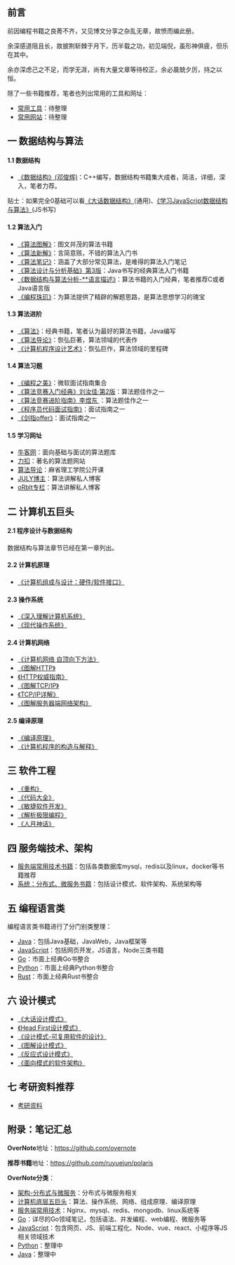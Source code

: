 ## 前言

前因编程书籍之良莠不齐，又见博文分享之杂乱无章，故愤而编此册。  

余深感道阻且长，故披荆斩棘于月下，历半载之功，初见端倪，虽形神俱疲，但乐在其中。   

余亦深虑己之不足，而学无涯，尚有大量文章等待校正，余必晨兢夕厉，持之以恒。  

除了一些书籍推荐，笔者也列出常用的工具和网址：
- [常用工具](https://github.com/ruyuejun/polaris/blob/master/toolsite/tools.md)：待整理
- [常用网站](https://github.com/ruyuejun/polaris/blob/master/toolsite/sites.md)：待整理

## 一 数据结构与算法

#### 1.1 数据结构

- [《数据结构》(邓俊辉)](https://book.douban.com/subject/25859528/)：C++编写，数据结构书籍集大成者，简洁，详细，深入，笔者力荐。

贴士：如果完全0基础可以看[《大话数据结构》](https://book.douban.com/subject/6424904/)(通用)、[《学习JavaScript数据结构与算法》](https://book.douban.com/subject/26639401/)(JS书写)

#### 1.2 算法入门

- [《算法图解》](https://book.douban.com/subject/26979890/)：图文并茂的算法书籍
- [《算法新解》](https://book.douban.com/subject/26931430/)：言简意赅，不错的算法入门书
- [《算法笔记》](https://book.douban.com/subject/26827295/)：涵盖了大部分常见算法，是难得的算法入门笔记
- [《算法设计与分析基础》第3版](https://book.douban.com/subject/26337727/)：Java书写的经典算法入门书籍
- [《数据结构与算法分析-**语言描述》](https://book.douban.com/subject/1139426/)：算法书籍的入门经典，笔者推荐C或者Java语言版
- [《编程珠玑》](https://book.douban.com/subject/3227098/)：为算法提供了精辟的解题思路，是算法思想学习的瑰宝

#### 1.3 算法进阶

- [《算法》](https://book.douban.com/subject/10432347/)：经典书籍，笔者认为最好的算法书籍，Java编写
- [《算法导论》](https://book.douban.com/subject/1885170/)：恢弘巨著，算法领域的代表作
- [《计算机程序设计艺术》](https://book.douban.com/subject/1130500/)：恢弘巨作，算法领域的里程碑

#### 1.4 算法习题

- [《编程之美》](https://book.douban.com/subject/3004255/)：微软面试指南集合
- [《算法竞赛入门经典》刘汝佳·第2版](https://book.douban.com/subject/25902102/)：算法题佳作之一
- [《算法竞赛进阶指南》李煜东 ](https://book.douban.com/subject/30136932/)：算法题佳作之一
- [《程序员代码面试指南》](https://book.douban.com/subject/26638586/)：面试指南之一
- [《剑指offer》](https://book.douban.com/subject/27008702/)：面试指南之一

#### 1.5 学习网址

- [牛客网](https://www.nowcoder.com/)：面向基础与面试的算法题库
- [力扣](https://leetcode.com/)：著名的算法题网站
- [算法导论](http://open.163.com/special/opencourse/algorithms.html)：麻省理工学院公开课
- [JULY博主](https://blog.csdn.net/v_july_v)：算法讲解私人博客
- [oRblt专栏](https://blog.csdn.net/orbit)：算法讲解私人博客

## 二 计算机五巨头

#### 2.1 程序设计与数据结构

数据结构与算法章节已经在第一章列出。

#### 2.2 计算机原理

- [《计算机组成与设计：硬件/软件接口》](https://book.douban.com/subject/2110638/)

#### 2.3 操作系统

- [《深入理解计算机系统》](https://book.douban.com/subject/1230413/)
- [《现代操作系统》](https://book.douban.com/subject/3852290/)

#### 2.4 计算机网络

- [《计算机网络 自顶向下方法》](https://book.douban.com/subject/1116437/)
- [《图解HTTP》](https://book.douban.com/subject/25863515/)
- [《HTTP权威指南》](https://book.douban.com/subject/10746113/)
- [《图解TCP/IP》](https://book.douban.com/subject/24737674/)
- [《TCP/IP详解》](https://book.douban.com/subject/1088054/)   
- [《图解服务器端网络架构》](https://book.douban.com/subject/26369253/)   

#### 2.5 编译原理

- [《编译原理》](https://book.douban.com/subject/3296317/)
- [《计算机程序的构造与解释》](https://book.douban.com/subject/1148282/)

## 三 软件工程

- [《重构》](https://book.douban.com/subject/4262627/)
- [《代码大全》](https://book.douban.com/subject/1477390/)
- [《敏捷软件开发》](https://book.douban.com/subject/1140457/)
- [《解析极限编程》](https://book.douban.com/subject/1790225/)
- [《人月神话》](https://book.douban.com/subject/26358448/)

## 四 服务端技术、架构

- [服务端常用技术书籍](https://github.com/ruyuejun/polaris/blob/master/currency/server.md)：包括各类数据库mysql，redis以及linux，docker等书籍推荐
- [系统：分布式、微服务书籍](https://github.com/ruyuejun/polaris/blob/master/currency/architecture.md)：包括设计模式、软件架构、系统架构等

## 五 编程语言类

编程语言类书籍进行了分门别类整理：
- [Java](https://github.com/ruyuejun/polaris/blob/master/language/java.md)：包括Java基础，JavaWeb，Java框架等
- [JavaScript](https://github.com/ruyuejun/polaris/blob/master/language/javascript.md)：包括网页开发，JS语言，Node三类书籍
- [Go](https://github.com/ruyuejun/polaris/blob/master/language/golang.md)：市面上经典Go书整合
- [Python](https://github.com/ruyuejun/polaris/blob/master/language/python.md)：市面上经典Python书整合
- [Rust](https://github.com/ruyuejun/polaris/blob/master/language/rust.md)：市面上经典Rust书整合

## 六 设计模式

- [《大话设计模式》](https://book.douban.com/subject/2334288/)
- [《Head First设计模式》](https://book.douban.com/subject/2243615/)
- [《设计模式-可复用软件的设计》](https://book.douban.com/subject/1052241/)
- [《图解设计模式》](https://book.douban.com/subject/26933281/)
- [《反应式设计模式》](https://book.douban.com/subject/30417742/)
- [《面向模式的软件架构》](https://book.douban.com/subject/25741382/)

## 七 考研资料推荐

- [考研资料](https://github.com/ruyuejun/polaris/blob/master/currency/postgraduate.md)

## 附录：笔记汇总

**OverNote**地址：https://github.com/overnote   

**推荐书籍**地址：https://github.com/ruyuejun/polaris  

**OverNote分类**：  
- [架构-分布式与微服务](https://github.com/overnote/architecture/)：分布式与微服务相关
- [计算机底层五巨头](https://github.com/overnote/fivex)：算法、操作系统、网络、组成原理、编译原理
- [服务端常用技术](https://github.com/overnote/server)：Nginx、mysql、redis、mongodb、linux系统等
- [Go](https://github.com/overnote/golang)：详尽的Go领域笔记，包括语法、并发编程、web编程、微服务等
- [JavaScript](https://github.com/overnote/javascript)：包含网页、JS、前端工程化、Node、vue、react、小程序等JS相关领域技术
- [Python](https://github.com/overnote/python)：整理中
- [Java](https://github.com/overnote/java)：整理中


